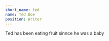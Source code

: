```yaml
---
short_name: ted
name: Ted Doe
position: Writer
---
```

Ted has been eating fruit sinnce he was a baby